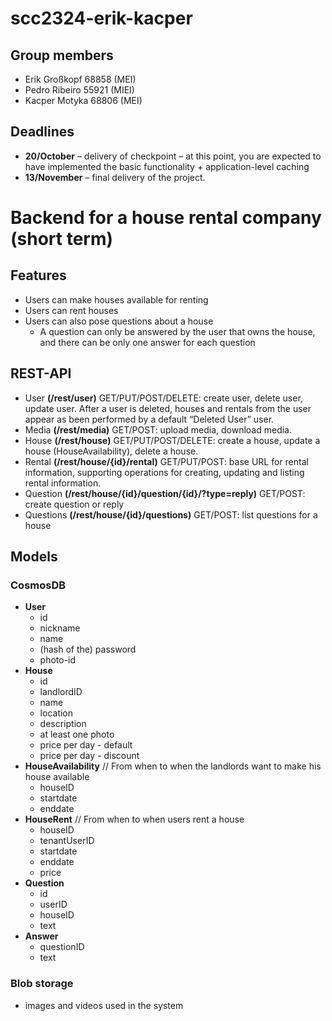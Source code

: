 # scc2324-erik-kacper
## Group members
- Erik Großkopf 68858 (MEI)
- Pedro Ribeiro 55921 (MIEI)
- Kacper Motyka 68806 (MEI)

## Deadlines
- **20/October** – delivery of checkpoint – at this point, you are expected to have implemented the basic functionality + application-level caching
- **13/November** – final delivery of the project.
  
# Backend for a house rental company (short term)

## Features
- Users can make houses available for renting
- Users can rent houses
- Users can also pose questions about a house
	- A question can only be answered by the user that owns the house, and there can be only one answer for each question

## REST-API
-   User **(/rest/user)** GET/PUT/POST/DELETE: create user, delete user, update user. After a user is deleted, houses and rentals from the user appear as been performed by a default “Deleted User” user.
-   Media **(/rest/media)** GET/POST: upload media, download media.
-   House **(/rest/house)** GET/PUT/POST/DELETE: create a house, update a house (HouseAvailability), delete a house. 
-   Rental **(/rest/house/{id}/rental)** GET/PUT/POST: base URL for rental information, supporting operations for creating, updating and listing rental information.
-   Question **(/rest/house/{id}/question/{id}/?type=reply)** GET/POST: create question or reply
- Questions **(/rest/house/{id}/questions)** GET/POST: list questions for a house

## Models
### CosmosDB
-   **User**
	- id
	- nickname
	- name
	- (hash of the) password
	- photo-id
-   **House**
	- id
	- landlordID
	- name
	- location
	- description
	- at least one photo
	- price per day - default
	- price per day - discount
- **HouseAvailability** // From when to when the landlords want to make his house available
	- houseID
	- startdate
	- enddate
- **HouseRent** // From when to when users rent a house
	- houseID
	- tenantUserID
	- startdate
	- enddate
	- price
- **Question**
	- id
	- userID
	- houseID
	- text
- **Answer**
	- questionID
	- text


### Blob storage
- images and videos used in the system